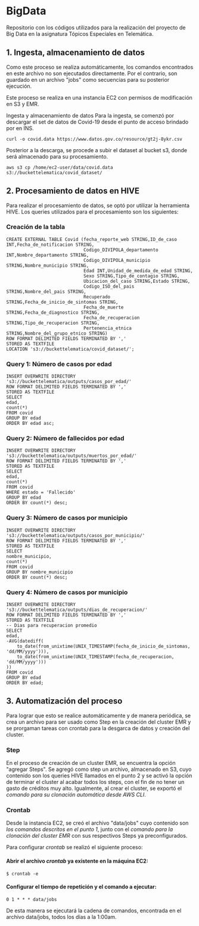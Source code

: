 # BigData
Repositorio con los códigos utilizados para la realización del proyecto de Big Data en la asignatura Tópicos Especiales en Telemática.


## 1. Ingesta, almacenamiento de datos
Como este proceso se realiza automáticamente, los comandos encontrados en este archivo no son ejecutados directamente. Por el contrario, son guardado en un archivo "jobs" como secuencias para su posterior ejecución.

Este proceso se realiza en una instancia EC2 con permisos de modificación en S3 y EMR.

Ingesta y almacenamiento de datos
Para la ingesta, se comenzó por descargar el set de datos de Covid-19 desde el punto de acceso brindado por en INS.
```
curl -o covid.data https://www.datos.gov.co/resource/gt2j-8ykr.csv
```

Posterior a la descarga, se procede a subir el dataset al bucket s3, donde será almacenado para su procesamiento.
```
aws s3 cp /home/ec2-user/data/covid.data s3://buckettelematica/covid_dataset/
```

## 2. Procesamiento de datos en HIVE
Para realizar el procesamiento de datos, se optó por utilizar la herramienta HIVE. Los queries utilizados para el procesamiento son los siguientes:

### Creación de la tabla
```
CREATE EXTERNAL TABLE Covid (fecha_reporte_web STRING,ID_de_caso INT,Fecha_de_notificacion STRING,
                             Codigo_DIVIPOLA_departamento INT,Nombre_departamento STRING,
                             Codigo_DIVIPOLA_municipio STRING,Nombre_municipio STRING,
                             Edad INT,Unidad_de_medida_de_edad STRING,
                             Sexo STRING,Tipo_de_contagio STRING,
                             Ubicacion_del_caso STRING,Estado STRING,
                             Codigo_ISO_del_pais STRING,Nombre_del_pais STRING,
                             Recuperado STRING,Fecha_de_inicio_de_sintomas STRING,
                             Fecha_de_muerte STRING,Fecha_de_diagnostico STRING,
                             Fecha_de_recuperacion STRING,Tipo_de_recuperacion STRING,
                             Pertenencia_etnica STRING,Nombre_del_grupo_etnico STRING)
ROW FORMAT DELIMITED FIELDS TERMINATED BY ','
STORED AS TEXTFILE 
LOCATION 's3://buckettelematica/covid_dataset/';
```

### Query 1: Número de casos por edad
```
INSERT OVERWRITE DIRECTORY 's3://buckettelematica/outputs/casos_por_edad/'
ROW FORMAT DELIMITED FIELDS TERMINATED BY ','
STORED AS TEXTFILE 
SELECT
edad,
count(*)
FROM covid
GROUP BY edad
ORDER BY edad asc;
```

### Query 2: Número de fallecidos por edad
```
INSERT OVERWRITE DIRECTORY 's3://buckettelematica/outputs/muertos_por_edad/'
ROW FORMAT DELIMITED FIELDS TERMINATED BY ','
STORED AS TEXTFILE 
SELECT
edad,
count(*)
FROM covid
WHERE estado = 'Fallecido'
GROUP BY edad
ORDER BY count(*) desc;
```

### Query 3: Número de casos por municipio
```
INSERT OVERWRITE DIRECTORY 's3://buckettelematica/outputs/casos_por_municipio/'
ROW FORMAT DELIMITED FIELDS TERMINATED BY ','
STORED AS TEXTFILE 
SELECT
nombre_municipio,
count(*)
FROM covid
GROUP BY nombre_municipio
ORDER BY count(*) desc;
```

### Query 4: Número de casos por municipio
```
INSERT OVERWRITE DIRECTORY 's3://buckettelematica/outputs/dias_de_recuperacion/'
ROW FORMAT DELIMITED FIELDS TERMINATED BY ','
STORED AS TEXTFILE 
-- Dias para recuperacion promedio
SELECT
edad,
-AVG(datediff(
    to_date(from_unixtime(UNIX_TIMESTAMP(fecha_de_inicio_de_sintomas, 'dd/MM/yyyy'))),
    to_date(from_unixtime(UNIX_TIMESTAMP(fecha_de_recuperacion, 'dd/MM/yyyy')))
))
FROM covid
GROUP BY edad
ORDER BY edad;
```

## 3. Automatización del proceso
Para lograr que esto se realice automáticamente y de manera periódica, se crea un archivo para ser usado como Step en la creación del cluster EMR y se prorgaman tareas con crontab para la desgarca de datos y creación del cluster.

### Step
En el proceso de creación de un cluster EMR, se encuentra la opción "agregar Steps". Se agregó como step un archivo, almacenado en S3, cuyo contenido son los queries HIVE llamados en el punto 2 y se activó la opción de terminar el cluster al acabar todos los steps, con el fin de no tener un gasto de créditos muy alto.
Igualmente, al crear el cluster, se exportó el *comando para su clonación automática desde AWS CLI*.

### Crontab
Desde la instancia EC2, se creó el archivo "data/jobs" cuyo contenido son *los comandos descritos en el punto 1*, junto con el *comando para la clonación del cluster EMR* con sus respectivos Steps ya preconfigurados.

Para configurar _crontab_ se realizó el siguiente proceso:
#### Abrir el archivo _crontab_ ya existente en la máquina EC2:
```
$ crontab -e
```
#### Configurar el tiempo de repetición y el comando a ejecutar:
```
0 1 * * * data/jobs
```
De esta manera se ejecutará la cadena de comandos, encontrada en el archivo data/jobs, todos los días a la 1:00am.

